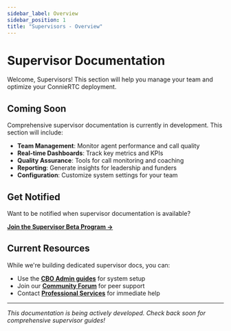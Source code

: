 ```yaml
---
sidebar_label: Overview
sidebar_position: 1
title: "Supervisors - Overview"
---
```


# Supervisor Documentation

Welcome, Supervisors! This section will help you manage your team and optimize your ConnieRTC deployment.

## Coming Soon

Comprehensive supervisor documentation is currently in development. This section will include:

- **Team Management**: Monitor agent performance and call quality
- **Real-time Dashboards**: Track key metrics and KPIs
- **Quality Assurance**: Tools for call monitoring and coaching
- **Reporting**: Generate insights for leadership and funders
- **Configuration**: Customize system settings for your team

## Get Notified

Want to be notified when supervisor documentation is available? 

[**Join the Supervisor Beta Program →**](mailto:supervisors@connie.technology?subject=Supervisor%20Documentation%20Beta)

## Current Resources

While we're building dedicated supervisor docs, you can:
- Use the **[CBO Admin guides](../cbo-admins/getting-started)** for system setup
- Join our **[Community Forum](https://community.connie.technology)** for peer support
- Contact **[Professional Services](mailto:services@connie.technology)** for immediate help

---

*This documentation is being actively developed. Check back soon for comprehensive supervisor guides!*